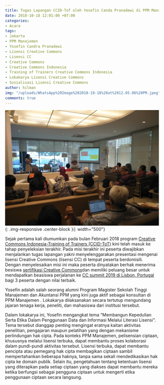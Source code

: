 ```yaml
---
title: Tugas Lapangan CCID-ToT oleh Yosefin Canda Pranadewi di PPM Manajemen, Jakarta
date: 2018-10-18 12:01:00 +07:00
categories:
- Acara
tags:
- Jakarta
- PPM Manajemen
- Yosefin Candra Pranadewi
- Lisensi Creative Commons
- Lisensi CC
- Creative Commons
- Creative Commons Indonesia
- Training of Trainers Creative Commons Indonesia
- Lokakarya Lisensi Creative Commons
- Sosialisasi Lisensi Creative Commons
author: hilman
img: "/uploads/WhatsApp%20Image%202018-10-18%20at%2012.05.06%20PM.jpeg"
comments: true
---
```


![WhatsApp Image 2018-10-18 at 12.05.06 PM.jpeg](/uploads/WhatsApp%20Image%202018-10-18%20at%2012.05.06%20PM.jpeg){: .img-responsive .center-block }{: width="500"}

Sejak pertama kali diumumkan pada bulan Februari 2018 program [Creative Commons Indonesia-Training of Trainers (CCID-ToT)](http://creativecommons.or.id/sertifikasi-perwakilan-ccid-training-of-trainers-creative-commons-indonesia/tentang-training-of-trainers-creative-commons-indonesia/) kini telah masuk ke tahap penyeleksian terakhir. Pada misi terakhir ini peserta diwajibkan menjalankan tugas lapangan yakni menyelenggarakan presentasi mengenai lisensi Creative Commons (lisensi CC) di tempat peserta berdomisili. Dengan menyelesaikan misi ini maka peserta dinyatakan berhak menerima besiswa [sertifikasi Creative Commons](http://creativecommons.or.id/2018/02/cc-certificates-saatnya-menjadi-ahli-lisensi-cc-bersertifikat/)dan memiliki peluang besar untuk mendapatkan beasiswa perjalanan ke [CC summit 2019 di Lisbon, Portugal](https://summit.creativecommons.org/) bagi 3 peserta dengan nilai terbaik.

Yosefin adalah salah seorang alumni Program Magister Sekolah Tinggi Manajemen dan Akuntansi PPM yang kini juga aktif sebagai konsultan di PPM Manajemen . Lokakarya dilaksanakan secara tertutup mengundang jajaran tenaga kerja, peneliti, dan mahasiswa dari institusi tersebut.

Dalam lokakarya ini, Yosefin mengangkat tema "Membangun Kepedulian Serta Etika Dalam Penggunaan Data dan Informasi Melalui Literasi Lisensi". Tema tersebut dianggap penting mengingat eratnya kaitan aktivitas penelitian, pengajaran maupun pelatihan yang dengan mekanisme perlindungan hak cipta. Pada konteks PPM Manajemen, pelisensian ciptaan, khususnya melalui lisensi terbuka, dapat membantu proses kolaborasi dalam pundi-pundi aktivitas tersebut. Lisensi terbuka, dapat membantu pencipta atau pemegang hak cipta membagikan ciptaan sambil mempertahankan beberapa haknya, tanpa sama sekali mendedikasikan hak cipta ke domain publik. Selain itu, pengetahuan tentang ketentuan lisensi yang diterapkan pada setiap ciptaan yang diakses dapat membantu mereka ketika berfungsi sebagai pengguna ciptaan untuk mengerti etika penggunaan ciptaan secara langsung.